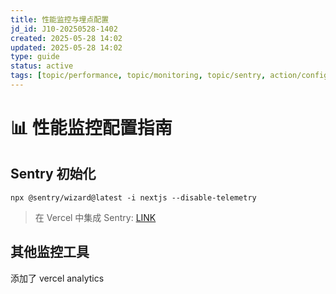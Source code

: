 ```yaml
---
title: 性能监控与埋点配置
jd_id: J10-20250528-1402
created: 2025-05-28 14:02
updated: 2025-05-28 14:02
type: guide
status: active
tags: [topic/performance, topic/monitoring, topic/sentry, action/config]
---
```


# 📊 性能监控配置指南

## Sentry 初始化

```
npx @sentry/wizard@latest -i nextjs --disable-telemetry
```

> 在 Vercel 中集成 Sentry: [LINK](https://vercel.com/xiunotes-projects/~/integrations/sentry)

## 其他监控工具

添加了 vercel analytics
